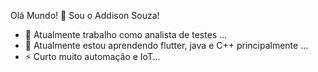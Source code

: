 Olá Mundo! 👋 Sou o Addison Souza!


- 🔭 Atualmente trabalho como analista de testes ...
- 🌱 Atualmente estou aprendendo flutter, java e C++ principalmente ...
- ⚡ Curto muito automação e IoT...

